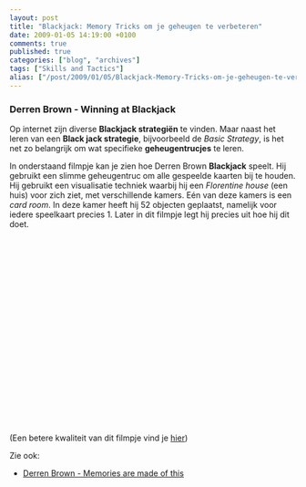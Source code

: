 ```yaml
---
layout: post
title: "Blackjack: Memory Tricks om je geheugen te verbeteren"
date: 2009-01-05 14:19:00 +0100
comments: true
published: true
categories: ["blog", "archives"]
tags: ["Skills and Tactics"]
alias: ["/post/2009/01/05/Blackjack-Memory-Tricks-om-je-geheugen-te-verbeteren.aspx", "/post/2009/01/05/blackjack-memory-tricks-om-je-geheugen-te-verbeteren.aspx"]
---
```

### Derren Brown - Winning at Blackjack

Op internet zijn diverse <strong>Blackjack strategi&euml;n</strong> te vinden. Maar naast het leren van een <strong>Black jack strategie</strong>, bijvoorbeeld de <em>Basic Strategy</em>, is het net zo belangrijk om wat specifieke <strong>geheugentrucjes</strong> te leren. 

In onderstaand filmpje kan je zien hoe Derren Brown <strong>Blackjack</strong> speelt. Hij gebruikt een slimme geheugentruc om alle gespeelde kaarten bij te houden. Hij gebruikt een visualisatie techniek waarbij&nbsp;hij een <em>Florentine house</em> (een huis)&nbsp;voor zich ziet, met verschillende kamers. E&eacute;n van deze kamers is een <em>card room</em>. In deze kamer heeft hij 52 objecten geplaatst, namelijk voor iedere speelkaart precies 1. Later in dit filmpje legt hij precies uit hoe hij dit doet. 
<!-- more -->
<p>
<object width="425" height="344"><param name="movie" value="http://www.youtube.com/v/07BDlYO7Alk&hl=nl&fs=1"></param><param name="allowFullScreen" value="true"></param><param name="allowscriptaccess" value="always"></param><embed src="http://www.youtube.com/v/07BDlYO7Alk&hl=nl&fs=1" type="application/x-shockwave-flash" allowscriptaccess="always" allowfullscreen="true" width="425" height="344"></embed></object><br />
(Een betere kwaliteit van dit filmpje vind je <a href="http://www.youtube.com/watch?v=L1mweFSqACU" target="_blank">hier</a>) 
</p>
<p>
Zie ook: 
</p>
<ul>
	<li>
	<div>
	<a rel="nofollow" href="http://www.channel4.com/science/microsites/M/mindcontrol/behind/memories.html" target="_blank">Derren Brown - Memories are made of this</a> 
	</div>
	</li>
</ul>
<p>
&nbsp;
</p>
